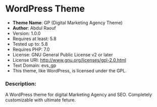 # WordPress Theme 

- __Theme Name__: GP (Digital Marketing Agency Theme)
- __Author__:  Abdul Raouf
- Version: 1.0.0
- Requires at least: 5.8
- Tested up to: 5.8
- Requires PHP: 7.0
- License: GNU General Public License v2 or later
- License URI: http://www.gnu.org/licenses/gpl-2.0.html
- Text Domain: evs_gp
- This theme, like WordPress, is licensed under the GPL.

### Description: 

A WordPress theme for digital Marketing Agency and SEO. Completely customizable with ultimate feture.